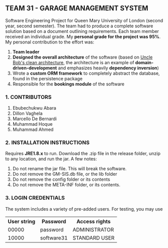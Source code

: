 ## TEAM 31 - GARAGE MANAGEMENT SYSTEM

Software Engineering Project for Queen Mary University of London (second year, second semester). The team had to produce a complete software solution based on a document outlining requirements. Each team member received an individual grade. My **personal grade for the project was 95%**. My personal contribution to the effort was:

1. **Team leader**
2. **Designed the overall architecture** of the software (based on [Uncle Bob's clean architecture](https://8thlight.com/blog/uncle-bob/2012/08/13/the-clean-architecture.html), the architecture is an example of **domain-driven-development** and emphasizes heavily **dependency inversion**)
3. Wrote a **custom ORM framework** to completely abstract the database, found in the persistence package
4. Responsible for the **bookings module** of the software

### 1. CONTRIBUTORS
1. Ebubechukwu Abara
2. Dillon Vaghela
3. Marcello De Bernardi
4. Muhammad Hoque
5. Muhammad Ahmed

### 2. INSTALLATION INSTRUCTIONS
Requires **JRE1.8.x** to run. Download the .zip file in the release folder, unzip to any location, and run the jar. A few notes:

1. Do not rename the jar file. This will break the software.
2. Do not remove the GM-SIS.db file, or the lib folder
3. Do not remove the config folder or its contents
4. Do not remove the META-INF folder, or its contents.


### 3. LOGIN CREDENTIALS
The system includes a variety of pre-added users. For testing, you may use
<table>
<tr><th>User string</th><th>Password</th><th>Access rights</th></tr>
<tr><td>00000</td><td>password</td><td>ADMINISTRATOR</td></tr>
<tr><td>10000</td><td>software31</td><td>STANDARD USER</td></tr>
</table>
